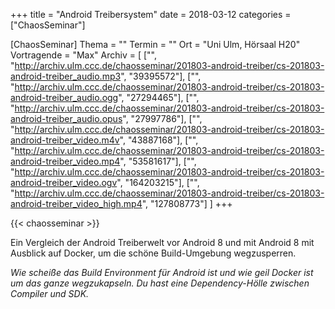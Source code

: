 +++
title = "Android Treibersystem"
date = 2018-03-12
categories = ["ChaosSeminar"]

[ChaosSeminar]
Thema = ""
Termin = ""
Ort = "Uni Ulm, Hörsaal H20"
Vortragende = "Max"
Archiv = [
	["", "http://archiv.ulm.ccc.de/chaosseminar/201803-android-treiber/cs-201803-android-treiber_audio.mp3", "39395572"],
	["", "http://archiv.ulm.ccc.de/chaosseminar/201803-android-treiber/cs-201803-android-treiber_audio.ogg", "27294465"],
	["", "http://archiv.ulm.ccc.de/chaosseminar/201803-android-treiber/cs-201803-android-treiber_audio.opus", "27997786"],
	["", "http://archiv.ulm.ccc.de/chaosseminar/201803-android-treiber/cs-201803-android-treiber_video.m4v", "43887168"],
	["", "http://archiv.ulm.ccc.de/chaosseminar/201803-android-treiber/cs-201803-android-treiber_video.mp4", "53581617"],
	["", "http://archiv.ulm.ccc.de/chaosseminar/201803-android-treiber/cs-201803-android-treiber_video.ogv", "164203215"],
	["", "http://archiv.ulm.ccc.de/chaosseminar/201803-android-treiber/cs-201803-android-treiber_video_high.mp4", "127808773"]
	]
+++

{{< chaosseminar >}}

Ein Vergleich der Android Treiberwelt vor Android 8 und mit Android 8 mit Ausblick auf Docker, um die schöne Build-Umgebung wegzusperren.

*Wie scheiße das Build Environment für Android ist und wie geil Docker ist um das ganze wegzukapseln. Du hast eine Dependency-Hölle zwischen Compiler und SDK.*
